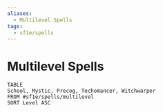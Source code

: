 ```yaml
---
aliases:
  - Multilevel Spells
tags:
  - sf1e/spells
---
```


# Multilevel Spells

``` dataview
TABLE
School, Mystic, Precog, Techomancer, Witchwarper
FROM #sf1e/spells/multilevel
SORT Level ASC
```
